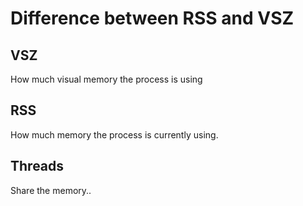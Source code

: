 # Difference between RSS and VSZ

## VSZ

How much visual memory the process is using

## RSS

How much memory the process is currently using.

## Threads

Share the memory..
